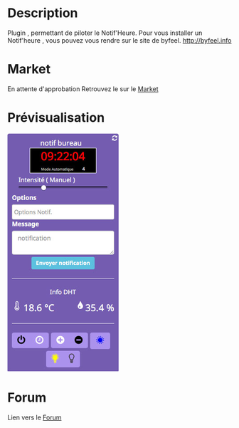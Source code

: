 # Description

Plugin , permettant de piloter le Notif'Heure. Pour vous installer un Notif'heure , vous pouvez vous rendre sur le site de byfeel.
http://byfeel.info


# Market
En attente d'approbation
Retrouvez le sur le [Market](https://www.jeedom.com/market/index.php?v=d&p=market&type=plugin&&name=NotifHeure)



# Prévisualisation


![screenshot1](../images/widgetNotif.jpg)

# Forum

Lien vers le [Forum](https://www.nextdom.org/en/forum/plugins-nextdom/plugin-notifheure/)
